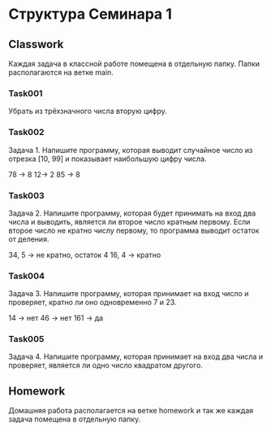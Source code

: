# Структура Семинара 1

## Classwork

Каждая задача в классной работе помещена в отдельную папку. Папки располагаются на ветке main.

### Task001
Убрать из трёхзначного числа вторую цифру.

### Task002
Задача 1. Напишите программу, которая выводит случайное число из отрезка [10, 99] и показывает наибольшую цифру числа.

78 -> 8
12-> 2
85 -> 8

### Task003
Задача 2. Напишите программу, которая будет принимать на вход два числа и выводить, является ли второе число кратным первому. Если второе число не кратно числу первому, то программа выводит остаток от деления.

34, 5 -> не кратно, остаток 4
16, 4  -> кратно

### Task004
Задача 3. Напишите программу, которая принимает на вход число и проверяет, кратно ли оно одновременно 7 и 23.

14  ->  нет
46  ->  нет
161 ->  да

### Task005
Задача 4. Напишите программу, которая принимает на вход два числа и проверяет, 
является ли одно число квадратом другого.


## Homework

Домашняя работа располагается на ветке homework и так же каждая задача помещена в отдельную папку.
